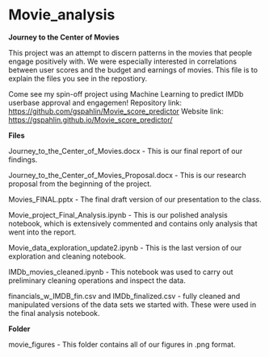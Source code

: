 # Movie_analysis

**Journey to the Center of Movies**

This project was an attempt to discern patterns in the movies that people engage positively with. We were especially interested in correlations between user scores and 
the budget and earnings of movies. This file is to explain the files you see in the repostiory. 

Come see my spin-off project using Machine Learning to predict IMDb userbase approval and engagemen!
Repository link: https://github.com/gspahlin/Movie_score_predictor
Website link: https://gspahlin.github.io/Movie_score_predictor/

**Files**

Journey_to_the_Center_of_Movies.docx - This is our final report of our findings. 

Journey_to_the_Center_of_Movies_Proposal.docx - This is our research proposal from the beginning of the project.

Movies_FINAL.pptx  - The final draft version of our presentation to the class.

Movie_project_Final_Analysis.ipynb  - This is our polished analysis notebook, which is extensively commented and contains only analysis that went into the report.

Movie_data_exploration_update2.ipynb - This is the last version of our exploration and cleaning notebook.

IMDb_movies_cleaned.ipynb - This notebook was used to carry out preliminary cleaning operations and inspect the data.

financials_w_IMDB_fin.csv and IMDb_finalized.csv - fully cleaned and manipulated versions of the data sets we started with. These were used in the final analysis notebook.

**Folder**

movie_figures - This folder contains all of our figures in .png format.
